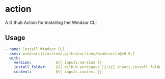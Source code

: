 # action
A Github Action for installing the Windsor CLI

## Usage
  ```yaml
  - name: Install Windsor CLI
    uses: windsorcli/action/.github/actions/windsorcli@v0.0.1
    with:
      version:           ${{ inputs.version }}
      install_folder:    ${{ github.workspace }}/${{ inputs.install_folder }}
      context:           ${{ inputs.context }}
  ```

